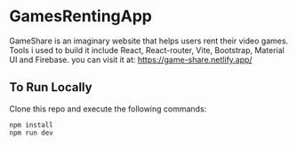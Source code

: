 # GamesRentingApp
 
GameShare is an imaginary website that helps users rent their video games. Tools i used to build it include React, React-router, Vite, Bootstrap, Material UI and Firebase. you can visit it at: https://game-share.netlify.app/

## To Run Locally 
Clone this repo and execute the following commands:
```
npm install
npm run dev
```

